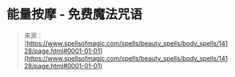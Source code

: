 <!--yml

category: 未分类

date: 2024-06-12 18:53:00

-->

# 能量按摩 - 免费魔法咒语

> 来源：[https://www.spellsofmagic.com/spells/beauty_spells/body_spells/14128/page.html#0001-01-01](https://www.spellsofmagic.com/spells/beauty_spells/body_spells/14128/page.html#0001-01-01)
